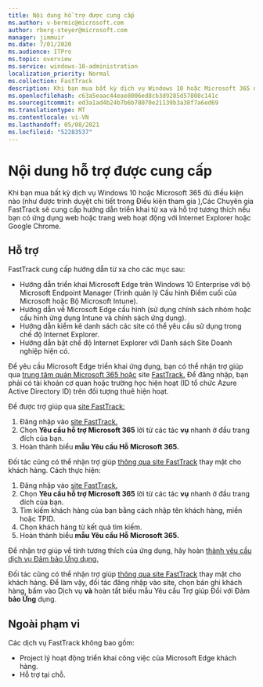 ```yaml
---
title: Nội dung hỗ trợ được cung cấp
ms.author: v-bermic@microsoft.com
author: rberg-steyer@microsoft.com
manager: jimmuir
ms.date: 7/01/2020
ms.audience: ITPro
ms.topic: overview
ms.service: windows-10-administration
localization_priority: Normal
ms.collection: FastTrack
description: Khi bạn mua bất kỳ dịch vụ Windows 10 hoặc Microsoft 365 nào (như được chi tiết trong Dịch vụ và Gói Đủ điều kiện), Chuyên gia FastTrack sẽ cung cấp hướng dẫn triển khai từ xa và trợ giúp tương thích nếu bạn có ứng dụng web hoặc site hoạt động với Internet Explorer hoặc Google Chrome.
ms.openlocfilehash: c63a5eaac44eae8006ed8cb3d9285d57808c141c
ms.sourcegitcommit: ed3a1ad4b24b7b6b78070e21139b3a38f7a6ed69
ms.translationtype: MT
ms.contentlocale: vi-VN
ms.lasthandoff: 05/08/2021
ms.locfileid: "52283537"
---
```

# <a name="assistance-offered"></a>Nội dung hỗ trợ được cung cấp

Khi bạn mua bất kỳ dịch vụ Windows 10 hoặc Microsoft 365 đủ điều kiện nào (như được trình duyệt chi tiết trong Điều kiện tham gia [),](eligibility.md)Các Chuyên gia FastTrack sẽ cung cấp hướng dẫn triển khai từ xa và hỗ trợ tương thích nếu bạn có ứng dụng web hoặc trang web hoạt động với Internet Explorer hoặc Google Chrome. 

## <a name="assistance"></a>Hỗ trợ

FastTrack cung cấp hướng dẫn từ xa cho các mục sau:
- Hướng dẫn triển khai Microsoft Edge trên Windows 10 Enterprise với bộ Microsoft Endpoint Manager (Trình quản lý Cấu hình Điểm cuối của Microsoft hoặc Bộ Microsoft Intune).
- Hướng dẫn về Microsoft Edge cấu hình (sử dụng chính sách nhóm hoặc cấu hình ứng dụng Intune và chính sách ứng dụng).
- Hướng dẫn kiểm kê danh sách các site có thể yêu cầu sử dụng trong chế độ Internet Explorer.
- Hướng dẫn bật chế độ Internet Explorer với Danh sách Site Doanh nghiệp hiện có.

Để yêu cầu Microsoft Edge triển khai ứng dụng, bạn có thể nhận trợ giúp qua [trung tâm quản Microsoft 365 hoặc](https://go.microsoft.com/fwlink/?linkid=2032704) site [FastTrack.](https://go.microsoft.com/fwlink/?linkid=780698) Để đăng nhập, bạn phải có tài khoản cơ quan hoặc trường học hiện hoạt (ID tổ chức Azure Active Directory ID) trên đối tượng thuê hiện hoạt. 

Để được trợ giúp qua [site FastTrack:](https://go.microsoft.com/fwlink/?linkid=780698) 
1.    Đăng nhập vào [site FastTrack.](https://go.microsoft.com/fwlink/?linkid=780698) 
2.    Chọn **Yêu cầu hỗ trợ Microsoft 365** lời từ các tác **vụ** nhanh ở đầu trang đích của bạn.
3.    Hoàn thành biểu **mẫu Yêu cầu Hỗ Microsoft 365.**
  
Đối tác cũng có thể nhận trợ giúp [thông qua site FastTrack](https://go.microsoft.com/fwlink/?linkid=780698) thay mặt cho khách hàng. Cách thực hiện:
1.    Đăng nhập vào [site FastTrack.](https://go.microsoft.com/fwlink/?linkid=780698) 
2.    Chọn **Yêu cầu hỗ trợ Microsoft 365** lời từ các tác **vụ** nhanh ở đầu trang đích của bạn.
3.    Tìm kiếm khách hàng của bạn bằng cách nhập tên khách hàng, miền hoặc TPID.
4.    Chọn khách hàng từ kết quả tìm kiếm.
5.    Hoàn thành biểu **mẫu Yêu cầu Hỗ Microsoft 365.**
 
Để nhận trợ giúp về tính tương thích của ứng dụng, hãy hoàn [thành yêu cầu dịch vụ Đảm bảo Ứng dụng.](https://go.microsoft.com/fwlink/?linkid=2022721)

Đối tác cũng có thể nhận trợ giúp [thông qua site FastTrack](https://go.microsoft.com/fwlink/?linkid=780698) thay mặt cho khách hàng. Để làm vậy, đối tác đăng nhập vào site, chọn bản ghi khách hàng, bấm vào Dịch vụ **và** hoàn tất biểu mẫu Yêu cầu Trợ giúp Đối với Đảm **bảo Ứng** dụng.

## <a name="out-of-scope"></a>Ngoài phạm vi

Các dịch vụ FastTrack không bao gồm:
- Project lý hoạt động triển khai công việc của Microsoft Edge khách hàng.
- Hỗ trợ tại chỗ.

